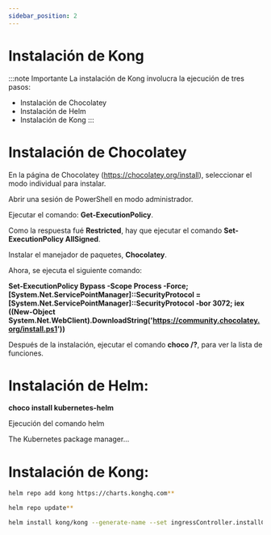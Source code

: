 ```yaml
---
sidebar_position: 2
---
```


# Instalación de Kong

:::note Importante
La instalación de Kong involucra la ejecución de tres pasos:
- Instalación de Chocolatey
- Instalación de Helm
- Instalación de Kong
:::  

# Instalación de Chocolatey
En la página de Chocolatey (https://chocolatey.org/install), seleccionar el modo individual para instalar.

Abrir una sesión de PowerShell en modo administrador. 

Ejecutar el comando: **Get-ExecutionPolicy**. 

Como la respuesta fué **Restricted**, hay que ejecutar el comando **Set-ExecutionPolicy AllSigned**. 

Instalar el manejador de paquetes, **Chocolatey**. 

Ahora, se ejecuta el siguiente comando: 

**Set-ExecutionPolicy Bypass -Scope Process -Force; [System.Net.ServicePointManager]::SecurityProtocol = [System.Net.ServicePointManager]::SecurityProtocol -bor 3072; iex ((New-Object System.Net.WebClient).DownloadString('https://community.chocolatey.org/install.ps1'))** 

Después de la instalación, ejecutar el comando **choco /?**, para ver la lista de funciones. 

# Instalación de Helm: 

**choco install kubernetes-helm** 

Ejecución del comando helm 

The Kubernetes package manager... 

# Instalación de Kong: 

```bash
helm repo add kong https://charts.konghq.com** 

helm repo update** 

helm install kong/kong --generate-name --set ingressController.installCRDs=false**  
```
